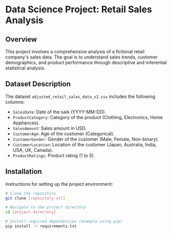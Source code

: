 # Data Science Project: Retail Sales Analysis

## Overview

This project involves a comprehensive analysis of a fictional retail company's sales data. The goal is to understand sales trends, customer demographics, and product performance through descriptive and inferential statistical analysis.

## Dataset Description

The dataset `adjusted_retail_sales_data_v2.csv` includes the following columns:

- `SalesDate`: Date of the sale (YYYY-MM-DD).
- `ProductCategory`: Category of the product (Clothing, Electronics, Home Appliances).
- `SalesAmount`: Sales amount in USD.
- `CustomerAge`: Age of the customer (Categorical).
- `CustomerGender`: Gender of the customer (Male, Female, Non-binary).
- `CustomerLocation`: Location of the customer (Japan, Australia, India, USA, UK, Canada).
- `ProductRatings`: Product rating (1 to 5).

## Installation

Instructions for setting up the project environment:

```bash
# Clone the repository
git clone [repository-url]

# Navigate to the project directory
cd [project-directory]

# Install required dependencies (example using pip)
pip install -r requirements.txt
```
